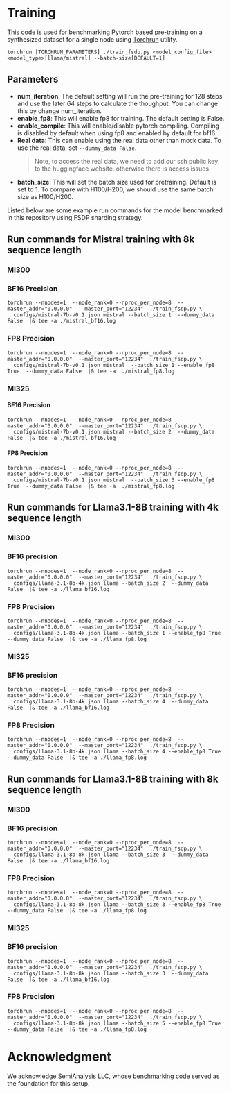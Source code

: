 # Training
This code is used for benchmarking Pytorch based pre-training on a synthesized dataset for a single node using [Torchrun](https://pytorch.org/docs/stable/elastic/run.html) utility.

```
torchrun [TORCHRUN_PARAMETERS] ./train_fsdp.py <model_config_file> <model_type>[llama/mistral] --batch-size[DEFAULT=1]
```

## Parameters
* **num_iteration**:
The default setting will run the pre-training for 128 steps and use the later 64 steps to calculate the thoughput. You can change this by change num_iteration.
* **enable_fp8**:
This will enable fp8 for training. The default setting is False.
* **enable_compile**:
This will enable/disable pytorch compiling. Compiling is disabled by default when using fp8 and enabled by default for bf16.
* **Real data**:
This can enable using the real data other than mock data. To use the real data, set `--dummy_data False`.
  > Note, to access the real data, we need to add our ssh public key to the huggingface website, otherwise there is access issues. 
* **batch_size**:
This will set the batch size used for pretraining. Default is set to 1. To compare with H100/H200, we should use the same batch size as H100/H200.

Listed below are some example run commands for the model benchmarked in this repository using FSDP sharding strategy.

## Run commands for Mistral training with 8k sequence length
### MI300
### BF16 Precision
```
torchrun --nnodes=1  --node_rank=0 --nproc_per_node=8  --master_addr="0.0.0.0"  --master_port="12234"  ./train_fsdp.py \
  configs/mistral-7b-v0.1.json mistral --batch_size 1  --dummy_data False  |& tee -a ./mistral_bf16.log
```
### FP8 Precision
```
torchrun --nnodes=1  --node_rank=0 --nproc_per_node=8  --master_addr="0.0.0.0"  --master_port="12234"  ./train_fsdp.py \
  configs/mistral-7b-v0.1.json mistral  --batch_size 1 --enable_fp8 True  --dummy_data False  |& tee -a  ./mistral_fp8.log
```
### MI325
#### BF16 Precision
```
torchrun --nnodes=1  --node_rank=0 --nproc_per_node=8  --master_addr="0.0.0.0"  --master_port="12234"  ./train_fsdp.py \
  configs/mistral-7b-v0.1.json mistral --batch_size 2  --dummy_data False  |& tee -a ./mistral_bf16.log
```
#### FP8 Precision
```
torchrun --nnodes=1  --node_rank=0 --nproc_per_node=8  --master_addr="0.0.0.0"  --master_port="12234"  ./train_fsdp.py \
  configs/mistral-7b-v0.1.json mistral  --batch_size 3 --enable_fp8 True  --dummy_data False  |& tee -a  ./mistral_fp8.log
```
## Run commands for Llama3.1-8B training with 4k sequence length
### MI300
### BF16 precision
```
torchrun --nnodes=1  --node_rank=0 --nproc_per_node=8  --master_addr="0.0.0.0"  --master_port="12234"  ./train_fsdp.py \
  configs/llama-3.1-8b-4k.json llama --batch_size 2  --dummy_data False  |& tee -a ./llama_bf16.log
```
### FP8 Precision
```
torchrun --nnodes=1  --node_rank=0 --nproc_per_node=8  --master_addr="0.0.0.0"  --master_port="12234"  ./train_fsdp.py \
  configs/llama-3.1-8b-4k.json llama --batch_size 1 --enable_fp8 True  --dummy_data False  |& tee -a ./llama_fp8.log
```
### MI325
### BF16 precision
```
torchrun --nnodes=1  --node_rank=0 --nproc_per_node=8  --master_addr="0.0.0.0"  --master_port="12234"  ./train_fsdp.py \
  configs/llama-3.1-8b-4k.json llama --batch_size 4  --dummy_data False  |& tee -a ./llama_bf16.log
```
### FP8 Precision
```
torchrun --nnodes=1  --node_rank=0 --nproc_per_node=8  --master_addr="0.0.0.0"  --master_port="12234"  ./train_fsdp.py \
  configs/llama-3.1-8b-4k.json llama --batch_size 4 --enable_fp8 True  --dummy_data False  |& tee -a ./llama_fp8.log
```
## Run commands for Llama3.1-8B training with 8k sequence length
### MI300
### BF16 precision
```
torchrun --nnodes=1  --node_rank=0 --nproc_per_node=8  --master_addr="0.0.0.0"  --master_port="12234"  ./train_fsdp.py \
  configs/llama-3.1-8b-8k.json llama --batch_size 3  --dummy_data False  |& tee -a ./llama_bf16.log
```
### FP8 Precision
```
torchrun --nnodes=1  --node_rank=0 --nproc_per_node=8  --master_addr="0.0.0.0"  --master_port="12234"  ./train_fsdp.py \
  configs/llama-3.1-8b-8k.json llama --batch_size 3 --enable_fp8 True  --dummy_data False  |& tee -a ./llama_fp8.log
```
### MI325
### BF16 precision
```
torchrun --nnodes=1  --node_rank=0 --nproc_per_node=8  --master_addr="0.0.0.0"  --master_port="12234"  ./train_fsdp.py \
  configs/llama-3.1-8b-8k.json llama --batch_size 3  --dummy_data False  |& tee -a ./llama_bf16.log
```
### FP8 Precision
```
torchrun --nnodes=1  --node_rank=0 --nproc_per_node=8  --master_addr="0.0.0.0"  --master_port="12234"  ./train_fsdp.py \
  configs/llama-3.1-8b-8k.json llama --batch_size 5 --enable_fp8 True  --dummy_data False  |& tee -a ./llama_fp8.log
```
# Acknowledgment
We acknowledge SemiAnalysis LLC, whose [benchmarking code](https://hub.docker.com/r/semianalysiswork/single-amd-vip-nov-25) served as the foundation for this setup.
